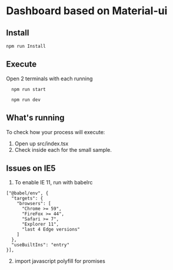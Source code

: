 # Dashboard based on Material-ui

## Install
```
npm run Install
```

## Execute
Open 2 terminals with each running
```
  npm run start
```
```
  npm run dev
```

## What's running
To check how your process will execute:

1. Open up src/index.tsx
2. Check inside each for the small sample.

## Issues on IE5

1. To enable IE 11, run with babelrc
```
["@babel/env", {
  "targets": {
    "browsers": [
      "Chrome >= 59",
      "FireFox >= 44",
      "Safari >= 7",
      "Explorer 11",
      "last 4 Edge versions"
    ]
  },
  "useBuiltIns": "entry"
}],
```
2. import javascript polyfill for promises
